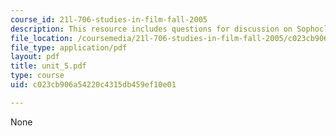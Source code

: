 ```yaml
---
course_id: 21l-706-studies-in-film-fall-2005
description: This resource includes questions for discussion on Sophocles?s Antigone.
file_location: /coursemedia/21l-706-studies-in-film-fall-2005/c023cb906a54220c4315db459ef10e01_unit_5.pdf
file_type: application/pdf
layout: pdf
title: unit_5.pdf
type: course
uid: c023cb906a54220c4315db459ef10e01

---
```

None